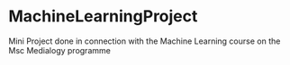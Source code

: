 # MachineLearningProject

Mini Project done in connection with the Machine Learning course on the Msc Medialogy programme
